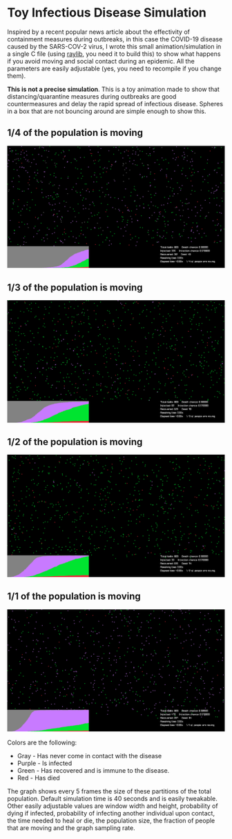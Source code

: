 # Toy Infectious Disease Simulation

Inspired by a recent popular news article about the effectivity of containment
measures during outbreaks, in this case the COVID-19 disease caused by the
SARS-COV-2 virus,
I wrote this small animation/simulation in a single C file (using [raylib](https://raylib.com),
you need it to build this)
to show what happens if you avoid moving and social contact during an epidemic.
All the parameters are easily adjustable (yes, you need to recompile if you change them).

**This is not a precise simulation**. This is a toy animation made to show that 
distancing/quarantine measures during outbreaks are good countermeasures 
and delay the rapid spread of infectious disease. 
Spheres in a box that are not bouncing around are simple enough to show this.

## 1/4 of the population is moving

![1/4 of the population is moving](https://raw.githubusercontent.com/0x0f0f0f/infectious-disease-toy-simulation/master/screenshots/4.png)

## 1/3 of the population is moving

![1/3 of the population is moving](https://raw.githubusercontent.com/0x0f0f0f/infectious-disease-toy-simulation/master/screenshots/3.png)

## 1/2 of the population is moving

![1/2 of the population is moving](https://raw.githubusercontent.com/0x0f0f0f/infectious-disease-toy-simulation/master/screenshots/2.png)

## 1/1 of the population is moving

![1/1 of the population is moving](https://raw.githubusercontent.com/0x0f0f0f/infectious-disease-toy-simulation/master/screenshots/1.png)

Colors are the following:
* Gray - Has never come in contact with the disease
* Purple - Is infected
* Green - Has recovered and is immune to the disease.
* Red - Has died

The graph shows every 5 frames the size of these partitions of the total population.
Default simulation time is 40 seconds and is easily tweakable. Other easily adjustable values
are window width and height, probability of dying if infected, probability of infecting another
individual upon contact, the time needed to heal or die, the population size,
the fraction of people that are moving and the graph sampling rate.
